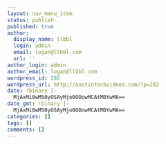 ```yaml
---
layout: nav_menu_item
status: publish
published: true
author:
  display_name: llbbl
  login: admin
  email: logan@llbbl.com
  url: ''
author_login: admin
author_email: logan@llbbl.com
wordpress_id: 282
wordpress_url: http://austintechvideos.com/?p=282
date: !binary |-
  MjAxMi0wMS0yOSAyMjo0ODowMCAtMDYwMA==
date_gmt: !binary |-
  MjAxMi0wMS0yOSAyMjo0ODowMCAtMDYwMA==
categories: []
tags: []
comments: []
---
```


